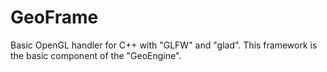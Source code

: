# GeoFrame
Basic OpenGL handler for C++ with "GLFW" and "glad". This framework is the basic component of the "GeoEngine".
